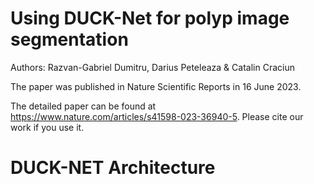 # Using DUCK-Net for polyp image segmentation

Authors: Razvan-Gabriel Dumitru, Darius Peteleaza & Catalin Craciun

The paper was published in Nature Scientific Reports in 16 June 2023.

The detailed paper can be found at https://www.nature.com/articles/s41598-023-36940-5. Please cite our work if you use it.

# DUCK-NET Architecture

